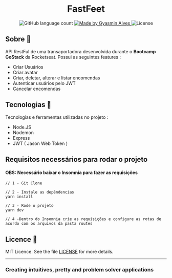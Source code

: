 

<h1 align="center">
  FastFeet
</h1>


<p align="center">
  <img alt="GitHub language count" src="https://img.shields.io/github/languages/count/GyAlves/FastFeet?color=red" />

  <a href="https://www.linkedin.com/in/gyasmin-assun%C3%A7%C3%A3o-223417180/">
    <img alt="Made by Gyasmin Alves" src="https://img.shields.io/badge/made%20by-Gyasmin%20Alves-red">
  </a>

 <img alt="License" src="https://img.shields.io/github/license/GyAlves/Fastfeet?color=red">

</p>


## Sobre 📖  
API RestFul de uma transaportadora desenvolvida durante o **Bootcamp GoStack** da Rocketseat. 
Possui as seguintes features :

- Criar Usuários
- Criar  avatar
- Criar, deletar, alterar e listar encomendas
- Autenticar usuários pelo JWT
- Cancelar encomendas 

## Tecnologias  📱 
Tecnologias e ferramentas utilizadas no projeto :

- Node.JS
- Nodemon
- Express
- JWT ( Jason Web Token )


 ## Requisitos necessários para rodar o projeto 
 #### OBS: Necessário baixar o Insomnia para fazer as requisições 

  ```   
  // 1 - Git Clone
  
  // 2 - Instale as depêndencias
  yarn install
  
  // 3 - Rode o projeto
  yarn dev 
  
  // 4 -Dentro do Insomnia crie as requisições e configure as rotas de acordo com os arquivos da pasta routes
  
```

##  Licence :memo:

MIT Licence. See the file [LICENSE](LICENSE.md) for more details.

---

### Creating intuitives, pretty and problem solver applications
